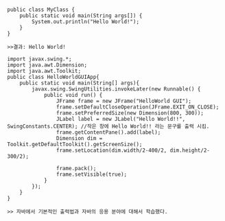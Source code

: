 <pre><code>
public class MyClass {
    public static void main(String args[]) {
        System.out.println("Hello World!");
    }
}

>>결과: Hello World!

import javax.swing.*;   
import java.awt.Dimension;
import java.awt.Toolkit;
public class HelloWorldGUIApp{
    public static void main(String[] args){
        javax.swing.SwingUtilities.invokeLater(new Runnable() {
            public void run() {
                JFrame frame = new JFrame("HelloWorld GUI");
                frame.setDefaultCloseOperation(JFrame.EXIT_ON_CLOSE);
                frame.setPreferredSize(new Dimension(800, 300));
                JLabel label = new JLabel("Hello World!!", SwingConstants.CENTER); //작은 창에 Hello World!! 라는 문구를 출력 시킴.
                frame.getContentPane().add(label);
                Dimension dim = Toolkit.getDefaultToolkit().getScreenSize();
                frame.setLocation(dim.width/2-400/2, dim.height/2-300/2);

                frame.pack();
                frame.setVisible(true);
            }
        });
    }
}

>> 자바에서 기본적인 출력법과 자바의 응용 분야에 대해서 학습했다.
